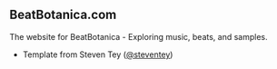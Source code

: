 ## BeatBotanica.com

The website for BeatBotanica - Exploring music, beats, and samples.

- Template from Steven Tey ([@steventey](https://twitter.com/steventey))
